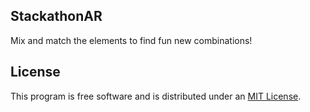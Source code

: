 ## StackathonAR

Mix and match the elements to find fun new combinations!


## License

This program is free software and is distributed under an [MIT License](LICENSE).
